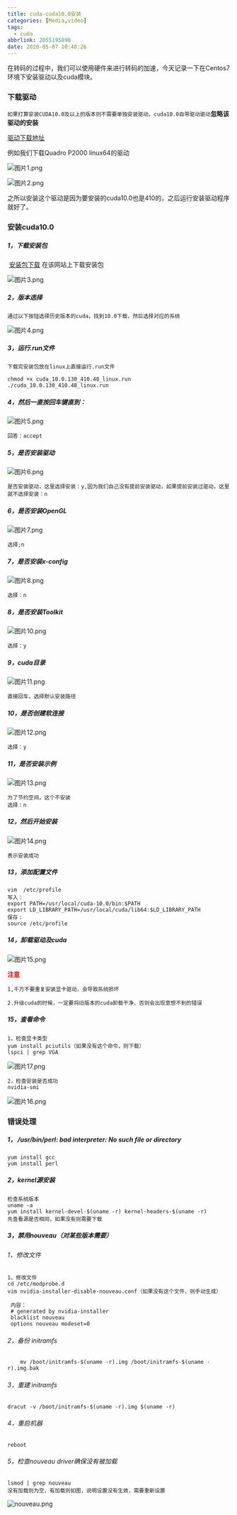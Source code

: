 ```yaml
---
title: cuda-cuda10.0安装
categories: [Media,video]
tags:
  - cuda
abbrlink: 2055195890
date: 2020-05-07 10:48:26
---
```


​		在转码的过程中，我们可以使用硬件来进行转码的加速，今天记录一下在Centos7环境下安装驱动以及cuda模块。

### 下载驱动

`如果打算安装CUDA10.0及以上的版本则不需要单独安装驱动，cuda10.0自带驱动驱动`**忽略该驱动的安装**

[驱动下载地址](https://www.nvidia.cn/Download/Find.aspx?lang=cn&QNF=1)

例如我们下载Quadro P2000 linux64的驱动

![图片1.png](/images/cuda/图片1.png)

![图片2.png](/images/cuda/图片2.png)

之所以安装这个驱动是因为要安装的cuda10.0也是410的，之后运行安装驱动程序就好了。



### 安装cuda10.0

##### 1，下载安装包

​	[安装包下载](https://developer.nvidia.com/cuda-downloads?target_os=Linux&target_arch=x86_64&target_distro=CentOS&target_version=7&target_type=runfilelocal)	在该网站上下载安装包

![图片3.png](/images/cuda/图片3.png)

##### 2，版本选择

~~~
通过以下按钮选择历史版本的cuda，找到10.0下载，然后选择对应的系统
~~~

![图片4.png](/images/cuda/图片4.png)

##### 3，运行.run文件

~~~
下载完安装包放在linux上直接运行.run文件

chmod +x cuda_10.0.130_410.48_linux.run 
./cuda_10.0.130_410.48_linux.run
~~~

##### 4，然后一直按回车键直到：

![图片5.png](/images/cuda/图片5.png)

~~~
回答：accept
~~~

##### 5，是否安装驱动

![图片6.png](/images/cuda/图片6.png)

~~~
是否安装驱动，这里选择安装：y,因为我们自己没有提前安装驱动，如果提前安装过驱动，这里就不选择安装：n
~~~

##### 6，是否安装OpenGL

![图片7.png](/images/cuda/图片7.png)

~~~
选择;n
~~~

##### 7，是否安装x-config

![图片8.png](/images/cuda/图片8.png)

~~~
选择：n
~~~

##### 8，是否安装Toolkit

![图片10.png](/images/cuda/图片10.png)

~~~
选择：y
~~~

##### 9，cuda目录

![图片11.png](/images/cuda/图片11.png)

~~~
直接回车，选择默认安装路径
~~~

##### 10，是否创建软连接

![图片12.png](/images/cuda/图片12.png)

~~~
选择：y
~~~

##### 11，是否安装示例

![图片13.png](/images/cuda/图片13.png)

~~~
为了节约空间，这个不安装
选择：n
~~~

##### 12，然后开始安装

![图片14.png](/images/cuda/图片14.png)

~~~
表示安装成功
~~~

##### 13，添加配置文件

~~~
vim  /etc/profile
写入：
export PATH=/usr/local/cuda-10.0/bin:$PATH
export LD_LIBRARY_PATH=/usr/local/cuda/lib64:$LD_LIBRARY_PATH
保存：
source /etc/profile
~~~

##### 14，卸载驱动及cuda

![图片15.png](/images/cuda/图片15.png)

<font color="red">**注意**</font>

`1,千万不要重复安装显卡驱动，会导致系统损坏`

`2.升级cuda的时候，一定要将旧版本的cuda卸载干净，否则会出现意想不到的错误`

##### 15，查看命令

~~~
1，检查显卡类型
yum install pciutils（如果没有这个命令，则下载）
lspci | grep VGA
~~~

![图片17.png](/images/cuda/图片17.png)

~~~
2，检查安装是否成功
nvidia-smi
~~~

![图片16.png](/images/cuda/图片16.png)



### 错误处理

##### 1， /usr/bin/perl: bad interpreter: No such file or directory

~~~
yum install gcc
yum install perl
~~~

##### 2，kernel源安装

~~~
检查系统版本
uname -a
yum install kernel-devel-$(uname -r) kernel-headers-$(uname -r)
先查看源是否相同，如果没有则需要下载
~~~

##### 3，禁用nouveau（对某些版本需要）

###### 1，修改文件

~~~
1，修改文件
cd /etc/modprobe.d
vim nvidia-installer-disable-nouveau.conf（如果没有这个文件，则手动生成）
 
 内容：
 # generated by nvidia-installer
 blacklist nouveau
 options nouveau modeset=0

~~~

###### 2，备份 initramfs

~~~
    mv /boot/initramfs-$(uname -r).img /boot/initramfs-$(uname -r).img.bak
~~~

###### 3，重建 initramfs

~~~
dracut -v /boot/initramfs-$(uname -r).img $(uname -r)
~~~

###### 4，重启机器

~~~
reboot
~~~

###### 5，检查nouveau driver确保没有被加载

~~~
lsmod | grep nouveau
没有加载则为空，有加载则如图，说明设置没有生效，需要重新设置
~~~

![nouveau.png](/images/cuda/nouveau.png)